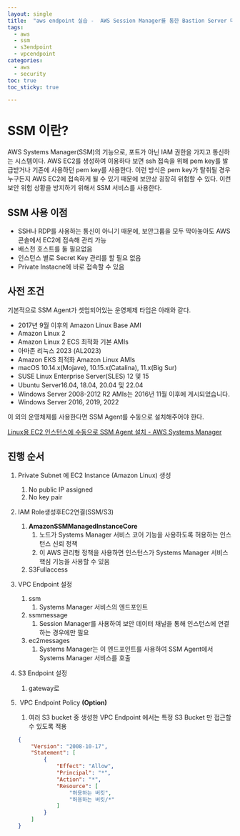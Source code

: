 ```yaml
---
layout: single
title:  "aws endpoint 실습 -  AWS Session Manager를 통한 Bastion Server 대체 및 s3 Endpoint 생성을 통한 안전한 private 환경 접근  "
tags:
  - aws
  - ssm
  - s3endpoint
  - vpcendpoint
categories:
  - aws
  - security
toc: true
toc_sticky: true

---
```



# **SSM 이란?**

AWS Systems Manager(SSM)의 기능으로, 포트가 아닌 IAM 권한을 가지고 통신하는 시스템이다. AWS EC2를 생성하여 이용하다 보면 ssh 접속을 위해 pem key를 발급받거나 기존에 사용하던 pem key를 사용한다. 이런 방식은 pem key가 탈취될 경우 누구든지 AWS EC2에 접속하게 될 수 있기 때문에 보안상 굉장히 위험할 수 있다. 이런 보안 위험 상황을 방지하기 위해서 SSM 서비스를 사용한다.

## **SSM 사용 이점**

- SSH나 RDP를 사용하는 통신이 아니기 때문에, 보안그룹을 모두 막아놓아도 AWS 콘솔에서 EC2에 접속해 관리 가능
- 배스천 호스트를 둘 필요없음
- 인스턴스 별로 Secret Key 관리를 할 필요 없음
- Private Instacne에 바로 접속할 수 있음

## 사전 조건

기본적으로 SSM Agent가 셋업되어있는 운영체제 타입은 아래와 같다.

- 2017년 9월 이후의 Amazon Linux Base AMI
- Amazon Linux 2
- Amazon Linux 2 ECS 최적화 기본 AMIs
- 아마존 리눅스 2023 (AL2023)
- Amazon EKS 최적화 Amazon Linux AMIs
- macOS 10.14.x(Mojave), 10.15.x(Catalina), 11.x(Big Sur)
- SUSE Linux Enterprise Server(SLES) 12 및 15
- Ubuntu Server16.04, 18.04, 20.04 및 22.04
- Windows Server 2008-2012 R2 AMIs는 2016년 11월 이후에 게시되었습니다.
- Windows Server 2016, 2019, 2022

이 외의 운영체제를 사용한다면 SSM Agent를 수동으로 설치해주어야 한다.

[Linux용 EC2 인스턴스에 수동으로 SSM Agent 설치 - AWS Systems Manager](https://docs.aws.amazon.com/ko_kr/systems-manager/latest/userguide/sysman-manual-agent-install.html)

## 진행 순서

1. Private Subnet 에 EC2 Instance (Amazon Linux) 생성
    1. No public IP assigned
    2. No key pair
2. IAM Role생성후EC2연결(SSM/S3) 
    1. **AmazonSSMManagedInstanceCore**
        1. 노드가 Systems Manager 서비스 코어 기능을 사용하도록 허용하는 인스턴스 신뢰 정책
        2. 이 AWS 관리형 정책을 사용하면 인스턴스가 Systems Manager 서비스 핵심 기능을 사용할 수 있음
    2. S3Fullaccess
3. VPC Endpoint 설정
    1. ssm
        1. Systems Manager 서비스의 엔드포인트
    2.  ssmmessage 
        1. Session Manager를 사용하여 보안 데이터 채널을 통해 인스턴스에 연결하는 경우에만 필요
    3.  ec2messages 
        1. Systems Manager는 이 엔드포인트를 사용하여 SSM Agent에서 Systems Manager 서비스를 호출
        
4. S3 Endpoint 설정
	1. gateway로

5.  VPC Endpoint Policy **(Option)**
    1. 여러 S3 bucket 중 생성한 VPC Endpoint 에서는 특정 S3 Bucket 만 접근할 수 있도록 적용
    
    ```json
    {
    	"Version": "2008-10-17",
    	"Statement": [
    		{
    			"Effect": "Allow",
    			"Principal": "*",
    			"Action": "*",
    			"Resource": [
    				"허용하는 버킷",
    				"허용하는 버킷/*"
    			]
    		}
    	]
    }
    ```

